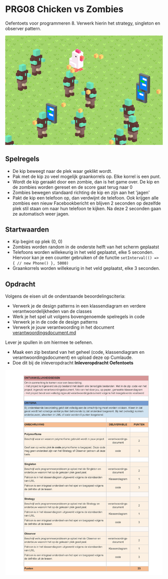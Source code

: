 # PRG08 Chicken vs Zombies
Oefentoets voor programmeren 8. Verwerk hierin het strategy, singleton en observer pattern.

![Chicken vs zombies](docs/images/runchickenrun.png)

## Spelregels
- De kip beweegt naar de plek waar geklikt wordt. 
- Pak met de kip zo veel mogelijk graankorrels op. Elke korrel is een punt. 
- Wordt de kip geraakt door een zombie, dan is het game over. De kip en de zombies worden gereset en de score gaat terug naar 0
- Zombies bewegen standaard richting de kip en zijn aan het 'jagen'
- Pakt de kip een telefoon op, dan verdwijnt de telefoon. Ook krijgen alle zombies een nieuw Facebookbericht en blijven 2 seconden op dezelfde plek stil staan om naar hun telefoon te kijken. Na deze 2 seconden gaan ze automatisch weer jagen. 

## Startwaarden
- Kip begint op plek (0, 0)
- Zombies worden random in de onderste helft van het scherm geplaatst
- Telefoons worden willekeurig in het veld geplaatst, elke 5 seconden. Hiervoor kan je een counter gebruiken of de functie `setInterval(() => { // new Phone() }, 5000)`
- Graankorrels worden willekeurig in het veld geplaatst, elke 3 seconden. 

## Opdracht
Volgens de eisen uit de onderstaande beoordelingsciteria:
- Verwerk je de design patterns in een klassendiagram en verdere verantwoordelijkheden van de classes
- Werk je het spel uit volgens bovengenoemde spelregels in code
- Verwerk je in de code de design patterns
- Verwerk je jouw verantwoording in het document [verantwoordingsdocument.md](verantwoordingsdocument.md)

Lever je spullen in om hiermee te oefenen. 
- Maak een zip bestand van het geheel (code, klassendiagram en verantwoordingsdocument) en upload deze op Cumlaude. 
- Doe dit bij de inleveropdracht **Inleveropdracht Oefentoets**

![Beoordelingscriteria](beoordelingscriteria.png)